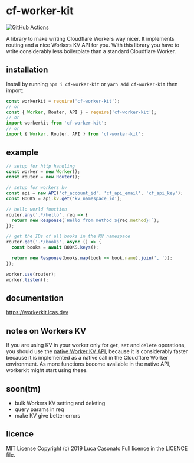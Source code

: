 # cf-worker-kit

[![GitHub Actions](https://github.com/lucacasonato/workerkit/workflows/ci/badge.svg)](https://github.com/lucacasonato/workerkit/actions)
  
A library to make writing Cloudflare Workers way nicer. It implements routing and a nice Workers KV API for you. With this library you have to write considerably less boilerplate than a standard Cloudflare Worker.

## installation

Install by running `npm i cf-worker-kit` or `yarn add cf-worker-kit` then import:

```js
const workerkit = require('cf-worker-kit');
// or
const { Worker, Router, API } = require('cf-worker-kit');
// or
import workerkit from 'cf-worker-kit';
// or
import { Worker, Router, API } from 'cf-worker-kit';
```

## example

```js
// setup for http handling
const worker = new Worker();
const router = new Router();

// setup for workers kv
const api = new API('cf_account_id', 'cf_api_email', 'cf_api_key');
const BOOKS = api.kv.get('kv_namespace_id');

// hello world function
router.any('.*/hello', req => {
  return new Response(`Hello from method ${req.method}!`);
});

// get the IDs of all books in the KV namespace
router.get('.*/books', async () => {
  const books = await BOOKS.keys();

  return new Response(books.map(book => book.name).join(', '));
});

worker.use(router);
worker.listen();
```

## documentation

https://workerkit.lcas.dev

## notes on Workers KV

If you are using KV in your worker only for `get`, `set` and `delete` operations, you should use the [native Worker KV API](https://workers.cloudflare.com/docs/reference/storage/api/#worker-api), because it is considerably faster because it is implemented as a native call in the Cloudflare Worker environment. As more functions become available in the native API, workerkit might start using these.

## soon(tm)

- bulk Workers KV setting and deleting
- query params in req
- make KV give better errors

## licence

MIT License
Copyright (c) 2019 Luca Casonato
Full licence in the LICENCE file.
